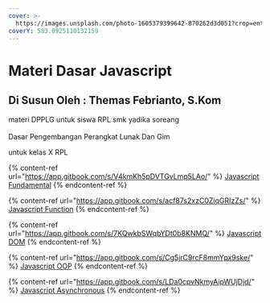 ```yaml
---
cover: >-
  https://images.unsplash.com/photo-1605379399642-870262d3d051?crop=entropy&cs=tinysrgb&fm=jpg&ixid=MnwxOTcwMjR8MHwxfHNlYXJjaHwzfHxwcm9ncmFtbWluZ3xlbnwwfHx8fDE2NTkzNjMyMzA&ixlib=rb-1.2.1&q=80
coverY: 583.0925110132159
---
```


# Materi Dasar Javascript

## Di Susun Oleh : Themas Febrianto, S.Kom

materi DPPLG untuk siswa RPL smk yadika soreang\
\
Dasar Pengembangan Perangkat Lunak Dan Gim

untuk kelas X RPL

{% content-ref url="https://app.gitbook.com/s/V4kmKh5pDVTGvLmp5LAo/" %}
[Javascript Fundamental](https://app.gitbook.com/s/V4kmKh5pDVTGvLmp5LAo/)
{% endcontent-ref %}

{% content-ref url="https://app.gitbook.com/s/acf87s2xzC0ZiqGRIzZs/" %}
[Javascript Function](https://app.gitbook.com/s/acf87s2xzC0ZiqGRIzZs/)
{% endcontent-ref %}

{% content-ref url="https://app.gitbook.com/s/7KQwkbSWqbYDt0b8KNMQ/" %}
[Javascript DOM](https://app.gitbook.com/s/7KQwkbSWqbYDt0b8KNMQ/)
{% endcontent-ref %}

{% content-ref url="https://app.gitbook.com/s/Cg5jrC9rcF8mmYpx9ske/" %}
[Javascript OOP](https://app.gitbook.com/s/Cg5jrC9rcF8mmYpx9ske/)
{% endcontent-ref %}

{% content-ref url="https://app.gitbook.com/s/LDa0cpvNkmyAipWUjDjd/" %}
[Javascript Asynchronous](https://app.gitbook.com/s/LDa0cpvNkmyAipWUjDjd/)
{% endcontent-ref %}

